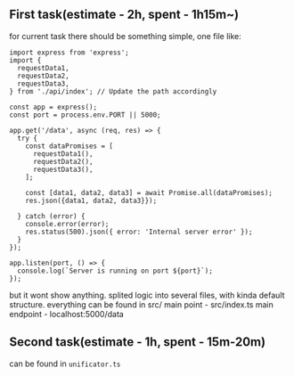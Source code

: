 ## First task(estimate - 2h, spent - 1h15m~)

for current task there should be something simple, one file like: 
```
import express from 'express';
import {
  requestData1,
  requestData2,
  requestData3,
} from './api/index'; // Update the path accordingly

const app = express();
const port = process.env.PORT || 5000;

app.get('/data', async (req, res) => {
  try {
    const dataPromises = [
      requestData1(),
      requestData2(),
      requestData3(),
    ];

    const [data1, data2, data3] = await Promise.all(dataPromises);
    res.json({data1, data2, data3}});

  } catch (error) {
    console.error(error);
    res.status(500).json({ error: 'Internal server error' });
  }
});

app.listen(port, () => {
  console.log(`Server is running on port ${port}`);
});
```
but it wont show anything. splited logic into several files, with kinda default structure. everything can be found in src/
main point - src/index.ts
main endpoint - localhost:5000/data

## Second task(estimate - 1h, spent - 15m-20m)
can be found in `unificator.ts`